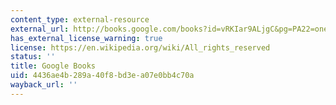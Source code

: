 ```yaml
---
content_type: external-resource
external_url: http://books.google.com/books?id=vRKIar9ALjgC&pg=PA22=onepage
has_external_license_warning: true
license: https://en.wikipedia.org/wiki/All_rights_reserved
status: ''
title: Google Books
uid: 4436ae4b-289a-40f8-bd3e-a07e0bb4c70a
wayback_url: ''
---
```

